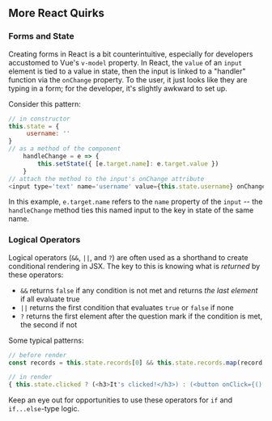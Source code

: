 ## More React Quirks

### Forms and State

Creating forms in React is a bit counterintuitive, especially for developers accustomed to Vue's `v-model` property. In React, the `value` of an `input` element is tied to a value in state, then the input is linked to a "handler" function via the `onChange` property. To the user, it just looks like they are typing in a form; for the developer, it's slightly awkward to set up.

Consider this pattern:
```javascript
// in constructor
this.state = {
     username: ''
}
// as a method of the component
    handleChange = e => {
        this.setState({ [e.target.name]: e.target.value })
    }
// attach the method to the input's onChange attribute
<input type='text' name='username' value={this.state.username} onChange={(e) => this.handleChange(e)}/>
```

In this example, `e.target.name` refers to the `name` property of the `input` -- the `handleChange` method ties this named input to the key in state of the same name.

### Logical Operators

Logical operators (`&&`, `||`, and `?`) are often used as a shorthand to create conditional rendering in JSX. The key to this is knowing what is *returned* by these operators:
* `&&` returns `false` if any condition is not met and returns *the last element* if all evaluate true
* `||` returns the first condition that evaluates `true` or `false` if none
* `?` returns the first element after the question mark if the condition is met, the second if not

Some typical patterns:
```javascript
// before render
const records = this.state.records[0] && this.state.records.map(record => <Record info={record.info} />)

// in render
{ this.state.clicked ? (<h3>It's clicked!</h3>) : (<button onClick={() => this.setState({clicked: true})}>Click here!</button>) }
```

Keep an eye out for opportunities to use these operators for `if` and `if...else`-type logic.

